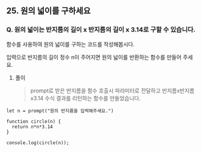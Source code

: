 ## 25. 원의 넓이를 구하세요

### Q. 원의 넓이는 반지름의 길이 x 반지름의 길이 x 3.14로 구할 수 있습니다.

함수를 사용하여 원의 넓이를 구하는 코드를 작성해봅시다.

입력으로 반지름의 길이 정수 n이 주어지면 원의 넓이를 반환하는 함수를 만들어 주세요.

1. 풀이

   > prompt로 받은 반지름을 함수 호출시 파라미터로 전달하고 반지름x반지름x3.14 수식 결과를 리턴하는 함수를 만들었습니다.

```
let n = prompt("원의 반지름을 입력해주세요.")

function circle(n) {
  return n*n*3.14
}

console.log(circle(n));
```
